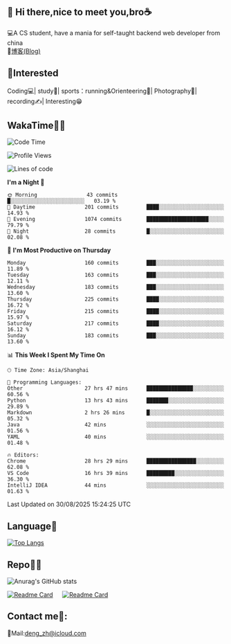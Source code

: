 👋 Hi there,nice to meet you,bro☕
---
💻A CS student, have a mania for self-taught backend web developer from china   
📌[博客(Blog)](https://github.com/HealUP/MyBlog)

 <!-- waka-box start -->
 <!-- waka-box end -->
 
🧲**Interested**
--
Coding💻| study📖| sports：running&Orienteering🏃‍| Photography📸| recording✍️| Interesting😁

WakaTime👨‍💻
---
<!--START_SECTION:waka-->
![Code Time](http://img.shields.io/badge/Code%20Time-3%2C541%20hrs%2038%20mins-blue)

![Profile Views](http://img.shields.io/badge/Profile%20Views-0-blue)

![Lines of code](https://img.shields.io/badge/From%20Hello%20World%20I%27ve%20Written-205.1%20thousand%20lines%20of%20code-blue)

**I'm a Night 🦉** 

```text
🌞 Morning                43 commits          █░░░░░░░░░░░░░░░░░░░░░░░░   03.19 % 
🌆 Daytime                201 commits         ████░░░░░░░░░░░░░░░░░░░░░   14.93 % 
🌃 Evening                1074 commits        ████████████████████░░░░░   79.79 % 
🌙 Night                  28 commits          █░░░░░░░░░░░░░░░░░░░░░░░░   02.08 % 
```
📅 **I'm Most Productive on Thursday** 

```text
Monday                   160 commits         ███░░░░░░░░░░░░░░░░░░░░░░   11.89 % 
Tuesday                  163 commits         ███░░░░░░░░░░░░░░░░░░░░░░   12.11 % 
Wednesday                183 commits         ███░░░░░░░░░░░░░░░░░░░░░░   13.60 % 
Thursday                 225 commits         ████░░░░░░░░░░░░░░░░░░░░░   16.72 % 
Friday                   215 commits         ████░░░░░░░░░░░░░░░░░░░░░   15.97 % 
Saturday                 217 commits         ████░░░░░░░░░░░░░░░░░░░░░   16.12 % 
Sunday                   183 commits         ███░░░░░░░░░░░░░░░░░░░░░░   13.60 % 
```


📊 **This Week I Spent My Time On** 

```text
🕑︎ Time Zone: Asia/Shanghai

💬 Programming Languages: 
Other                    27 hrs 47 mins      ███████████████░░░░░░░░░░   60.56 % 
Python                   13 hrs 43 mins      ███████░░░░░░░░░░░░░░░░░░   29.89 % 
Markdown                 2 hrs 26 mins       █░░░░░░░░░░░░░░░░░░░░░░░░   05.32 % 
Java                     42 mins             ░░░░░░░░░░░░░░░░░░░░░░░░░   01.56 % 
YAML                     40 mins             ░░░░░░░░░░░░░░░░░░░░░░░░░   01.48 % 

🔥 Editors: 
Chrome                   28 hrs 29 mins      ████████████████░░░░░░░░░   62.08 % 
VS Code                  16 hrs 39 mins      █████████░░░░░░░░░░░░░░░░   36.30 % 
IntelliJ IDEA            44 mins             ░░░░░░░░░░░░░░░░░░░░░░░░░   01.63 % 
```


 Last Updated on 30/08/2025 15:24:25 UTC
<!--END_SECTION:waka-->

Language🚀
---
[![Top Langs](https://github-readme-stats.vercel.app/api/top-langs/?username=HealUP&layout=compact&hide_border=true)](https://github.com/HealUP)

Repo🧑‍💻
---
![Anurag's GitHub stats](https://github-readme-stats.vercel.app/api?username=HealUP&count_private=true&show_icons=true&theme=gruvbox&hide_border=true) 

[![Readme Card](https://github-readme-stats.vercel.app/api/pin/?username=HealUP&repo=InternetEy&theme=transparent)](https://github.com/HealUP/InternetEy) &emsp;
[![Readme Card](https://github-readme-stats.vercel.app/api/pin/?username=HealUP&repo=CampusExperience&theme=transparent)](https://github.com/HealUP/CampusExperience)


Contact me📱:
---
📮Mail:deng_zh@icloud.com  
